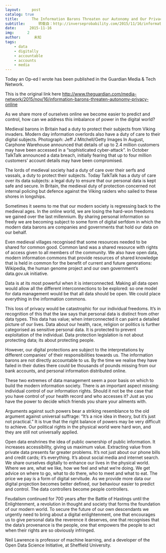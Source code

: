 ```yaml
---
layout:     post
catalog: true
title:      The Information Barons Threaten our Autonomy and Our Privacy
subtitle:      转载自：http://inverseprobability.com/2015/11/16/information-barons-threaten-autonomy-and-privacy-online
date:      2015-11-16
img:      2
author:      未知
tags:
    - data
    - digitally
    - accountable
    - accounts
    - media
---
```


Today an Op-ed I wrote has been published in the Guardian Media & Tech Network.

This is the original link here http://www.theguardian.com/media-network/2015/nov/16/information-barons-threaten-autonomy-privacy-online

As we share more of ourselves online we become easier to predict and
control, how can we address this imbalance of power in the digital
world?



Medieval barons in Britain had a duty to protect their subjects from
Viking invaders. Modern day information overlords also have a duty of
care to their digital subjects. Photograph: Jeff J Mitchell/Getty Images
In August, Carphone Warehouse announced that details of up to 2.4 million
customers may have been
accessed
in a “sophisticated cyber-attack”. In October TalkTalk announced a data
breach, initially fearing that up to four million customers’ account
details may have been
compromised.

The lords of medieval society had a duty of care over their serfs and
vassals, a duty to protect their subjects. Today TalkTalk has a duty of
care over its data subjects: a legal duty to ensure that our personal
data is kept safe and secure. In Britain, the medieval duty of
protection concerned not internal policing but defence against the
Viking raiders who sailed to these shores in longships.

Sometimes it seems to me that our modern society is regressing back to
the medieval ages. In the online world, we are losing the hard-won
freedoms we gained over the last millennium. By sharing personal
information so freely we are becoming subject to some form of digital
serfdom in which the modern data barons are companies and governments
that hold our data on our behalf.

Even medieval villages recognised that some resources needed to be
shared for common good. Common land was a
shared resource with rights of access given to all members of the
community. We also have open data, modern information commons that
provide resources of shared knowledge that is held in common for the
benefit of current and future generations: Wikipedia, the human genome
project and our own government’s data.gov.uk
initiative.

Data is at its most powerful when it is interconnected. Making all data
open would allow all the different interconnections to be explored: so
one model for data management would be that all data should be open. We
could place everything in the information commons.

This loss of privacy would be catastrophic for our individual freedoms.
It’s in recognition of this that the law says that personal data is
distinct from other data types. This data has value; when interconnected
it can paint a detailed picture of our lives. Data about our health,
race, religion or politics is further
categorised as
sensitive personal
data. It is
protected to prevent exploitation of the individual. Data
protection
legislation is not about protecting data; its about protecting people.

However, our digital protections are subject to the interpretations by
different companies’ of their responsibilities towards us. The
information barons are not directly accountable to us. By the time we
realise they have failed in their duties there could be thousands of
pounds missing from our bank accounts, and personal information
distributed online.

These two extremes of data management seem a poor basis on which to
build the modern information society. There is an important aspect
missing: individual control of our information rights. Should it not be
the case that you have control of your health record and who accesses
it? Just as you have the power to decide which friends you share your
ailments with.

Arguments against such powers bear a striking resemblance to the old
argument against universal suffrage: “It’s a nice idea in theory, but
it’s just not practical.” It is true that the right balance of powers
may be very difficult to achieve. Our political rights in the physical
world were hard won, and they are still not universally applied.

Open data enshrines the idea of public ownership of public information.
It increases accessibility, giving us maximum value. Extracting value
from private data presents far greater problems. It’s not just about our
phone bills and credit cards; it’s everything. It’s about social media
and internet search. We share ourselves digitally to enhance our lives
in the physical world. Where we are, what we like, how we feel and what
we’re doing. We get advice on where to go, what to do there, who to meet
and what to eat. The price we pay is a form of digital servitude. As we
provide more data our digital projection becomes better defined, our
behaviour easier to predict and control. The data controllers become
people controllers.

Feudalism continued for 700 years after the Battle of Hastings until the
Enlightenment,
a revolution in thought and society that forms the foundation of our
modern world. To secure the future of our own descendants we urgently
need to bring about a digital enlightenment, one that encourages us to
give personal data the reverence it deserves, one that recognises that
the data’s provenance is the people, one that empowers the people to act
when their rights are so obviously infringed.

Neil Lawrence is professor of machine learning, and a developer of the
Open Data Science Initiative, at Sheffield
University.
